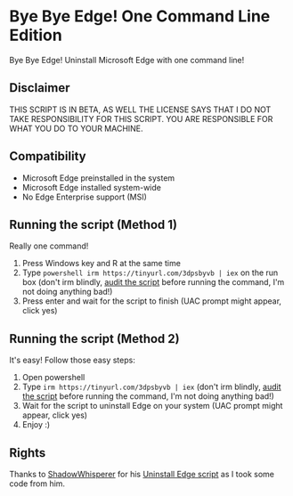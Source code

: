 # Bye Bye Edge! One Command Line Edition
Bye Bye Edge! Uninstall Microsoft Edge with one command line!

## Disclaimer
THIS SCRIPT IS IN BETA, AS WELL THE LICENSE SAYS THAT I DO NOT TAKE RESPONSIBILITY FOR THIS SCRIPT. YOU ARE RESPONSIBLE FOR WHAT YOU DO TO YOUR MACHINE.

## Compatibility
- Microsoft Edge preinstalled in the system
- Microsoft Edge installed system-wide
- No Edge Enterprise support (MSI)

## Running the script (Method 1)
Really one command!
1. Press Windows key and R at the same time
2. Type ```powershell irm https://tinyurl.com/3dpsbyvb | iex``` on the run box (don't irm blindly, [audit the script](https://tinyurl.com/3dpsbyvb) before running the command, I'm not doing anything bad!)
3. Press enter and wait for the script to finish (UAC prompt might appear, click yes)

## Running the script (Method 2)
It's easy! Follow those easy steps:
1. Open powershell
2. Type ```irm https://tinyurl.com/3dpsbyvb | iex``` (don't irm blindly, [audit the script](https://tinyurl.com/3dpsbyvb) before running the command, I'm not doing anything bad!)
3. Wait for the script to uninstall Edge on your system (UAC prompt might appear, click yes)
4. Enjoy :)

## Rights
Thanks to [ShadowWhisperer](https://github.com/ShadowWhisperer) for his [Uninstall Edge script](https://github.com/ShadowWhisperer/Remove-MS-Edge) as I took some code from him.
